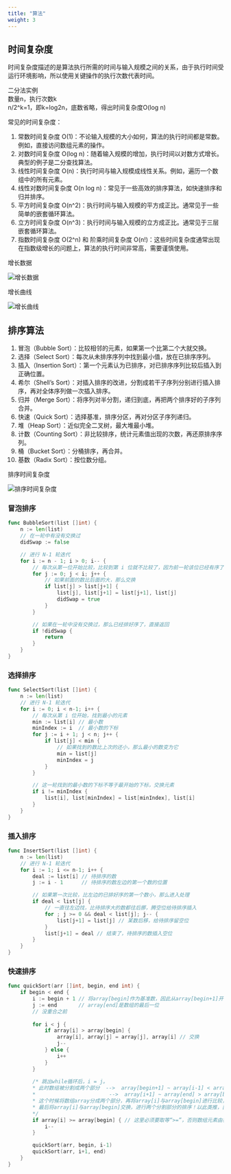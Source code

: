 ```yaml
---
title: "算法"
weight: 3
---
```


## 时间复杂度

时间复杂度描述的是算法执行所需的时间与输入规模之间的关系，由于执行时间受运行环境影响，所以使用关键操作的执行次数代表时间。

二分法实例  
数量n，执行次数k  
n/2^k=1，即k=log2n，底数省略，得出时间复杂度O(log n)

常见的时间复杂度：

1. 常数时间复杂度 O(1)：不论输入规模的大小如何，算法的执行时间都是常数。例如，直接访问数组元素的操作。
2. 对数时间复杂度 O(log n)：随着输入规模的增加，执行时间以对数方式增长。典型的例子是二分查找算法。 
3. 线性时间复杂度 O(n)：执行时间与输入规模成线性关系。例如，遍历一个数组中的所有元素。 
4. 线性对数时间复杂度 O(n log n)：常见于一些高效的排序算法，如快速排序和归并排序。 
5. 平方时间复杂度 O(n^2)：执行时间与输入规模的平方成正比。通常见于一些简单的嵌套循环算法。 
6. 立方时间复杂度 O(n^3)：执行时间与输入规模的立方成正比。通常见于三层嵌套循环算法。 
7. 指数时间复杂度 O(2^n) 和 阶乘时间复杂度 O(n!)：这些时间复杂度通常出现在指数级增长的问题上，算法的执行时间非常高，需要谨慎使用。

增长数据

![增长数据](/study/images/computer/algorithm1.png)

增长曲线

![增长曲线](/study/images/computer/algorithm2.png)

## 排序算法

1. 冒泡（Bubble Sort）：比较相邻的元素，如果第一个比第二个大就交换。
2. 选择（Select Sort）：每次从未排序序列中找到最小值，放在已排序序列。
3. 插入（Insertion Sort）：第一个元素认为已排序，对已排序序列比较后插入到正确位置。
4. 希尔（Shell’s Sort）：对插入排序的改进，分割成若干子序列分别进行插入排序，再对全体序列做一次插入排序。
5. 归并（Merge Sort）：将序列对半分割，递归到底，再把两个排序好的子序列合并。
6. 快速（Quick Sort）：选择基准，排序分区，再对分区子序列递归。
7. 堆（Heap Sort）：近似完全二叉树，最大堆最小堆。
8. 计数（Counting Sort）：非比较排序，统计元素值出现的次数，再还原排序序列。
9. 桶（Bucket Sort）：分桶排序，再合并。
10. 基数（Radix Sort）：按位数分组。

排序时间复杂度

![排序时间复杂度](/study/images/computer/algorithm_sort.png)

### 冒泡排序

```go
func BubbleSort(list []int) {
    n := len(list)
    // 在一轮中有没有交换过
    didSwap := false

    // 进行 N-1 轮迭代
    for i := n - 1; i > 0; i-- {
        // 每次从第一位开始比较，比较到第 i 位就不比较了，因为前一轮该位已经有序了
        for j := 0; j < i; j++ {
            // 如果前面的数比后面的大，那么交换
            if list[j] > list[j+1] {
                list[j], list[j+1] = list[j+1], list[j]
                didSwap = true
            }
        }

        // 如果在一轮中没有交换过，那么已经排好序了，直接返回
        if !didSwap {
            return
        }
    }
}
```

### 选择排序

```go
func SelectSort(list []int) {
    n := len(list)
    // 进行 N-1 轮迭代
    for i := 0; i < n-1; i++ {
        // 每次从第 i 位开始，找到最小的元素
        min := list[i] // 最小数
        minIndex := i  // 最小数的下标
        for j := i + 1; j < n; j++ {
            if list[j] < min {
                // 如果找到的数比上次的还小，那么最小的数变为它
                min = list[j]
                minIndex = j
            }
        }

        // 这一轮找到的最小数的下标不等于最开始的下标，交换元素
        if i != minIndex {
            list[i], list[minIndex] = list[minIndex], list[i]
        }
    }
}
```

### 插入排序

```go
func InsertSort(list []int) {
    n := len(list)
    // 进行 N-1 轮迭代
    for i := 1; i <= n-1; i++ {
        deal := list[i] // 待排序的数
        j := i - 1      // 待排序的数左边的第一个数的位置

        // 如果第一次比较，比左边的已排好序的第一个数小，那么进入处理
        if deal < list[j] {
            // 一直往左边找，比待排序大的数都往后挪，腾空位给待排序插入
            for ; j >= 0 && deal < list[j]; j-- {
                list[j+1] = list[j] // 某数后移，给待排序留空位
            }
            list[j+1] = deal // 结束了，待排序的数插入空位
        }
    }
}
```

### 快速排序

```go
func quickSort(arr []int, begin, end int) {
	if begin < end {
		i := begin + 1 // 将array[begin]作为基准数，因此从array[begin+1]开始与基准数比较！ 
		j := end       // array[end]是数组的最后一位
		// 没重合之前 
		
		for i < j {
			if array[i] > array[begin] {
				array[i], array[j] = array[j], array[i] // 交换
				j--
			} else {
				i++
			}
		}
		
		/* 跳出while循环后，i = j。
		* 此时数组被分割成两个部分  -->  array[begin+1] ~ array[i-1] < array[begin]
		*                        -->  array[i+1] ~ array[end] > array[begin]
		* 这个时候将数组array分成两个部分，再将array[i]与array[begin]进行比较，决定array[i]的位置。
		* 最后将array[i]与array[begin]交换，进行两个分割部分的排序！以此类推，直到最后i = j不满足条件就退出！
		*/
		if array[i] >= array[begin] { // 这里必须要取等“>=”，否则数组元素由相同的值组成时，会出现错误！ 
			i--
		}

		quickSort(arr, begin, i-1)
		quickSort(arr, i+1, end)
	}
}
```
